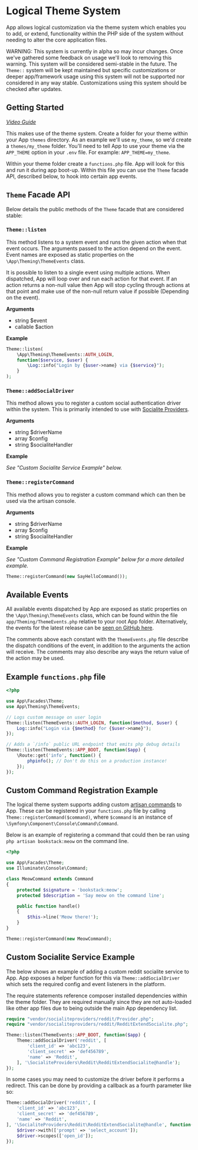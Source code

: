 # Logical Theme System

App allows logical customization via the theme system which enables you to add, or extend, functionality within the PHP side of the system without needing to alter the core application files.

WARNING: This system is currently in alpha so may incur changes. Once we've gathered some feedback on usage we'll look to removing this warning. This system will be considered semi-stable in the future. The `Theme::` system will be kept maintained but specific customizations or deeper app/framework usage using this system will not be supported nor considered in any way stable. Customizations using this system should be checked after updates.

## Getting Started

*[Video Guide](https://www.youtube.com/watch?v=YVbpm_35crQ)*

This makes use of the theme system. Create a folder for your theme within your App `themes` directory. As an example we'll use `my_theme`, so we'd create a `themes/my_theme` folder.
You'll need to tell App to use your theme via the `APP_THEME` option in your `.env` file. For example: `APP_THEME=my_theme`.

Within your theme folder create a `functions.php` file. App will look for this and run it during app boot-up. Within this file you can use the `Theme` facade API, described below, to hook into certain app events.

## `Theme` Facade API

Below details the public methods of the `Theme` facade that are considered stable:

### `Theme::listen`

This method listens to a system event and runs the given action when that event occurs. The arguments passed to the action depend on the event. Event names are exposed as static properties on the `\App\Theming\ThemeEvents` class. 

It is possible to listen to a single event using multiple actions. When dispatched, App will loop over and run each action for that event.
If an action returns a non-null value then App will stop cycling through actions at that point and make use of the non-null return value if possible (Depending on the event).

**Arguments**
- string $event
- callable $action

**Example**

```php
Theme::listen(
    \App\Theming\ThemeEvents::AUTH_LOGIN,
    function($service, $user) {
        \Log::info("Login by {$user->name} via {$service}");
    }
);
```

### `Theme::addSocialDriver`

This method allows you to register a custom social authentication driver within the system. This is primarily intended to use with [Socialite Providers](https://socialiteproviders.com/).

**Arguments**
- string $driverName
- array $config
- string $socialiteHandler

**Example**

*See "Custom Socialite Service Example" below.*

### `Theme::registerCommand`

This method allows you to register a custom command which can then be used via the artisan console.

**Arguments**
- string $driverName
- array $config
- string $socialiteHandler

**Example**

*See "Custom Command Registration Example" below for a more detailed example.*

```php
Theme::registerCommand(new SayHelloCommand());
```

## Available Events

All available events dispatched by App are exposed as static properties on the `\App\Theming\ThemeEvents` class, which can be found within the file `app/Theming/ThemeEvents.php` relative to your root App folder. Alternatively, the events for the latest release can be [seen on GitHub here](https://github.com/AppApp/App/blob/release/app/Theming/ThemeEvents.php).

The comments above each constant with the `ThemeEvents.php` file describe the dispatch conditions of the event, in addition to the arguments the action will receive. The comments may also describe any ways the return value of the action may be used. 

## Example `functions.php` file

```php
<?php

use App\Facades\Theme;
use App\Theming\ThemeEvents;

// Logs custom message on user login
Theme::listen(ThemeEvents::AUTH_LOGIN, function($method, $user) {
    Log::info("Login via {$method} for {$user->name}");
});

// Adds a `/info` public URL endpoint that emits php debug details
Theme::listen(ThemeEvents::APP_BOOT, function($app) {
    \Route::get('info', function() {
        phpinfo(); // Don't do this on a production instance!
    });
});
```

## Custom Command Registration Example

The logical theme system supports adding custom [artisan commands](https://laravel.com/docs/8.x/artisan) to App.
These can be registered in your `functions.php` file by calling `Theme::registerCommand($command)`, where `$command` is an instance of `\Symfony\Component\Console\Command\Command`. 

Below is an example of registering a command that could then be ran using `php artisan bookstack:meow` on the command line.

```php
<?php

use App\Facades\Theme;
use Illuminate\Console\Command;

class MeowCommand extends Command
{
    protected $signature = 'bookstack:meow';
    protected $description = 'Say meow on the command line';

    public function handle()
    {
        $this->line('Meow there!');
    }
}

Theme::registerCommand(new MeowCommand);
```

## Custom Socialite Service Example

The below shows an example of adding a custom reddit socialite service to App. 
App exposes a helper function for this via `Theme::addSocialDriver` which sets the required config and event listeners in the platform.

The require statements reference composer installed dependencies within the theme folder. They are required manually since they are not auto-loaded like other app files due to being outside the main App dependency list. 

```php
require "vendor/socialiteproviders/reddit/Provider.php";
require "vendor/socialiteproviders/reddit/RedditExtendSocialite.php";

Theme::listen(ThemeEvents::APP_BOOT, function($app) {
    Theme::addSocialDriver('reddit', [
        'client_id' => 'abc123',
        'client_secret' => 'def456789',
        'name' => 'Reddit',
    ], '\SocialiteProviders\Reddit\RedditExtendSocialite@handle');
});
```

In some cases you may need to customize the driver before it performs a redirect. 
This can be done by providing a callback as a fourth parameter like so:

```php
Theme::addSocialDriver('reddit', [
    'client_id' => 'abc123',
    'client_secret' => 'def456789',
    'name' => 'Reddit',
], '\SocialiteProviders\Reddit\RedditExtendSocialite@handle', function($driver) {
    $driver->with(['prompt' => 'select_account']);
    $driver->scopes(['open_id']);
});
```